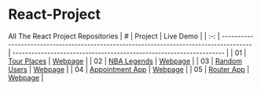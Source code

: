 # React-Project
All The React Project Repositories
|  #  | Project                                                                                 | Live Demo                                                           |
| :-: | --------------------------------------------------------------------------------------- | ------------------------------------------------------------------- |
| 01  | [Tour Places](https://github.com/cansuyilmazz/tour-places)                              | [Webpage](https://fantastic-gelato-e22004.netlify.app)              |
| 02  | [NBA Legends](https://github.com/cansuyilmazz/nba-legends-new)                          | [Webpage](https://cosmic-ganache-642c5b.netlify.app)                |
| 03  | [Random Users](https://github.com/cansuyilmazz/random-users)                            | [Webpage](https://sensational-bunny-08129e.netlify.app)             |
| 04  | [Appointment App](https://github.com/cansuyilmazz/appointment-app)                      | [Webpage](https://rococo-palmier-34701f.netlify.app)                |
| 05  | [Router App](https://github.com/cansuyilmazz/router-website)                            | [Webpage](https://friendly-queijadas-10e664.netlify.app)            |



